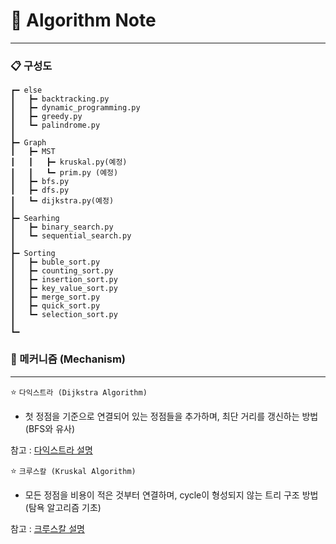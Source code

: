 # 📒 Algorithm Note
---

### 📋 구성도
```
┏━ else
┃   ┣━ backtracking.py
┃   ┣━ dynamic_programming.py
┃   ┣━ greedy.py
┃   ┗━ palindrome.py
┃
┣━ Graph
┃   ┣━ MST
┃   ┃   ┣━ kruskal.py(예정)
┃   ┃   ┗━ prim.py (예정)
┃   ┣━ bfs.py
┃   ┣━ dfs.py
┃   ┗━ dijkstra.py(예정)
┃
┣━ Searhing
┃   ┣━ binary_search.py
┃   ┗━ sequential_search.py
┃
┣━ Sorting
┃   ┣━ buble_sort.py
┃   ┣━ counting_sort.py
┃   ┣━ insertion_sort.py
┃   ┣━ key_value_sort.py
┃   ┣━ merge_sort.py
┃   ┣━ quick_sort.py
┃   ┗━ selection_sort.py
┃
┗━ 
```

### 🔎 메커니즘 (Mechanism)
---
⭐️ `다익스트라 (Dijkstra Algorithm)`
- 첫 정점을 기준으로 연결되어 있는 정점들을 추가하며, 최단 거리를 갱신하는 방법 (BFS와 유사)

참고 : [다익스트라 설명](https://www.geeksforgeeks.org/dijkstras-shortest-path-algorithm-greedy-algo-7/?ref=leftbar-rightbar)

⭐️ `크루스칼 (Kruskal Algorithm)`
- 모든 정점을 비용이 적은 것부터 연결하며, cycle이 형성되지 않는 트리 구조 방법 (탐욕 알고리즘 기초)

참고 : [크루스칼 설명](https://www.geeksforgeeks.org/kruskals-minimum-spanning-tree-algorithm-greedy-algo-2/?ref=lbp)
